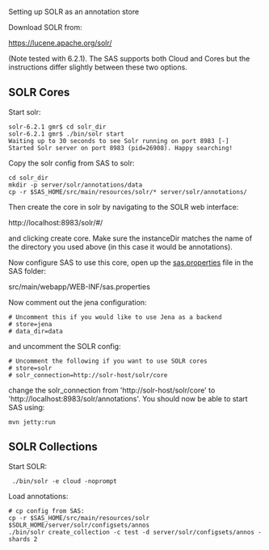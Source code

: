 Setting up SOLR as an annotation store

Download SOLR from:

https://lucene.apache.org/solr/

(Note tested with 6.2.1). The SAS supports both Cloud and Cores but the instructions differ slightly between these two options.

## SOLR Cores

Start solr:

```
solr-6.2.1 gmr$ cd solr_dir
solr-6.2.1 gmr$ ./bin/solr start
Waiting up to 30 seconds to see Solr running on port 8983 [-]  
Started Solr server on port 8983 (pid=26908). Happy searching!
```

Copy the solr config from SAS to solr:

```
cd solr_dir
mkdir -p server/solr/annotations/data
cp -r $SAS_HOME/src/main/resources/solr/* server/solr/annotations/
```

Then create the core in solr by navigating to the SOLR web interface:

http://localhost:8983/solr/#/

and clicking create core. Make sure the instanceDir matches the name of the directory you used above (in this case it would be annotations).

Now configure SAS to use this core, open up the [sas.properties](../src/main/webapp/WEB-INF/sas.properties) file in the SAS folder:

src/main/webapp/WEB-INF/sas.properties

Now comment out the jena configuration:

```
# Uncomment this if you would like to use Jena as a backend
# store=jena
# data_dir=data
```

and uncomment the SOLR config:

```
# Uncomment the following if you want to use SOLR cores
# store=solr
# solr_connection=http://solr-host/solr/core
```

change the solr_connection from 'http://solr-host/solr/core' to 'http://localhost:8983/solr/annotations'. You should now be able to start SAS using:

```
mvn jetty:run
```

## SOLR Collections

Start SOLR:

```
 ./bin/solr -e cloud -noprompt
 ```

 Load annotations:

 ```
 # cp config from SAS:
 cp -r $SAS_HOME/src/main/resources/solr $SOLR_HOME/server/solr/configsets/annos
 ./bin/solr create_collection -c test -d server/solr/configsets/annos -shards 2
 ```
